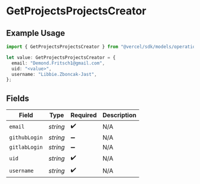 # GetProjectsProjectsCreator

## Example Usage

```typescript
import { GetProjectsProjectsCreator } from "@vercel/sdk/models/operations/getprojects.js";

let value: GetProjectsProjectsCreator = {
  email: "Demond.Fritsch1@gmail.com",
  uid: "<value>",
  username: "Libbie.Zboncak-Jast",
};
```

## Fields

| Field              | Type               | Required           | Description        |
| ------------------ | ------------------ | ------------------ | ------------------ |
| `email`            | *string*           | :heavy_check_mark: | N/A                |
| `githubLogin`      | *string*           | :heavy_minus_sign: | N/A                |
| `gitlabLogin`      | *string*           | :heavy_minus_sign: | N/A                |
| `uid`              | *string*           | :heavy_check_mark: | N/A                |
| `username`         | *string*           | :heavy_check_mark: | N/A                |
